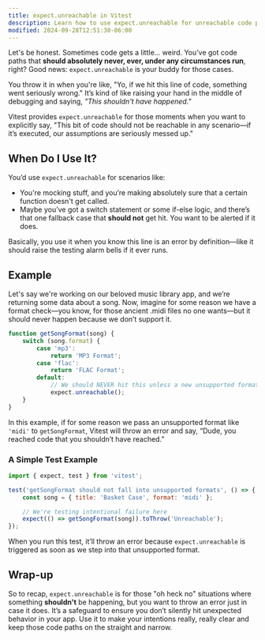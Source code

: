 ```yaml
---
title: expect.unreachable in Vitest
description: Learn how to use expect.unreachable for unreachable code paths.
modified: 2024-09-28T12:51:30-06:00
---
```


Let's be honest. Sometimes code gets a little… weird. You’ve got code paths that **should absolutely never, ever, under any circumstances run**, right? Good news: `expect.unreachable` is your buddy for those cases.

You throw it in when you're like, "Yo, if we hit this line of code, something went seriously wrong." It’s kind of like raising your hand in the middle of debugging and saying, *"This shouldn't have happened."*

Vitest provides `expect.unreachable` for those moments when you want to explicitly say, "This bit of code should not be reachable in any scenario—if it’s executed, our assumptions are seriously messed up."

## When Do I Use It?

You’d use `expect.unreachable` for scenarios like:

- You're mocking stuff, and you’re making absolutely sure that a certain function doesn't get called.
- Maybe you’ve got a switch statement or some if-else logic, and there’s that one fallback case that **should not** get hit. You want to be alerted if it does.

Basically, you use it when you know this line is an error by definition—like it should raise the testing alarm bells if it ever runs.

## Example

Let's say we're working on our beloved music library app, and we’re returning some data about a song. Now, imagine for some reason we have a format check—you know, for those ancient .midi files no one wants—but it should never happen because we don’t support it.

```js
function getSongFormat(song) {
	switch (song.format) {
		case 'mp3':
			return 'MP3 Format';
		case 'flac':
			return 'FLAC Format';
		default:
			// We should NEVER hit this unless a new unsupported format was accidentally passed
			expect.unreachable();
	}
}
```

In this example, if for some reason we pass an unsupported format like `'midi'` to `getSongFormat`, Vitest will throw an error and say, “Dude, you reached code that you shouldn’t have reached.”

### A Simple Test Example

```js
import { expect, test } from 'vitest';

test('getSongFormat should not fall into unsupported formats', () => {
	const song = { title: 'Basket Case', format: 'midi' };

	// We're testing intentional failure here
	expect(() => getSongFormat(song)).toThrow('Unreachable');
});
```

When you run this test, it’ll throw an error because `expect.unreachable` is triggered as soon as we step into that unsupported format.

## Wrap-up

So to recap, `expect.unreachable` is for those "oh heck no" situations where something **shouldn't** be happening, but you want to throw an error just in case it does. It’s a safeguard to ensure you don’t silently hit unexpected behavior in your app. Use it to make your intentions really, really clear and keep those code paths on the straight and narrow.
